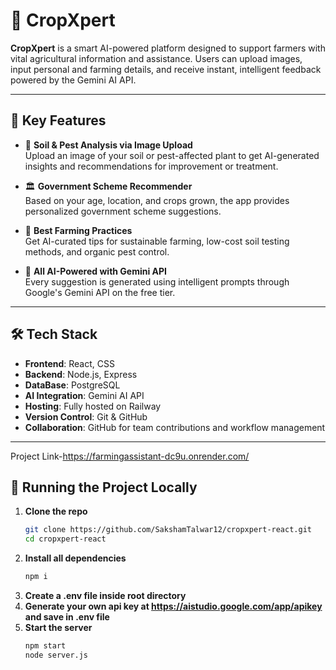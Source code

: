 # 🌾 CropXpert

**CropXpert** is a smart AI-powered platform designed to support farmers with vital agricultural information and assistance. 
Users can upload images, input personal and farming details, and receive instant, intelligent feedback powered by the Gemini AI API.

---

## 🚀 Key Features

- 📸 **Soil & Pest Analysis via Image Upload**  
  Upload an image of your soil or pest-affected plant to get AI-generated insights and recommendations for improvement or treatment.

- 🏛️ **Government Scheme Recommender**  
  Based on your age, location, and crops grown, the app provides personalized government scheme suggestions.

- 🌱 **Best Farming Practices**  
  Get AI-curated tips for sustainable farming, low-cost soil testing methods, and organic pest control.

- 🤖 **All AI-Powered with Gemini API**  
  Every suggestion is generated using intelligent prompts through Google's Gemini API on the free tier.

---

## 🛠️ Tech Stack

- **Frontend**: React, CSS
- **Backend**: Node.js, Express
- **DataBase**: PostgreSQL
- **AI Integration**: Gemini AI API  
- **Hosting**: Fully hosted on Railway  
- **Version Control**: Git & GitHub  
- **Collaboration**: GitHub for team contributions and workflow management

---
Project Link-https://farmingassistant-dc9u.onrender.com/
## 📂 Running the Project Locally

1. **Clone the repo**  
   ```bash
   git clone https://github.com/SakshamTalwar12/cropxpert-react.git
   cd cropxpert-react
2. **Install all dependencies**
   ```bash
   npm i
3. **Create a .env file inside root directory**
4. **Generate your own api key at https://aistudio.google.com/app/apikey and save in .env file**
5. **Start the server**
   ```bash
   npm start
   node server.js
